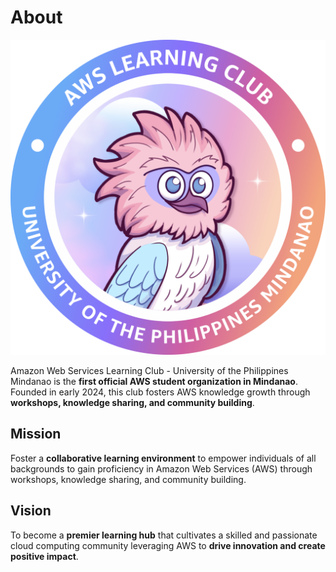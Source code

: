 # **About**

![ALC Logo](assets/logo/alc_logo.png)

Amazon Web Services Learning Club - University of the Philippines Mindanao is the **first official AWS student organization in Mindanao**. Founded in early 2024, this club fosters AWS knowledge growth through **workshops, knowledge sharing, and community building**.

## **Mission**

Foster a **collaborative learning environment** to empower individuals of all backgrounds to gain proficiency in Amazon Web Services (AWS) through workshops, knowledge sharing, and community building.

## **Vision**

To become a **premier learning hub** that cultivates a skilled and passionate cloud computing community leveraging AWS to **drive innovation and create positive impact**.
